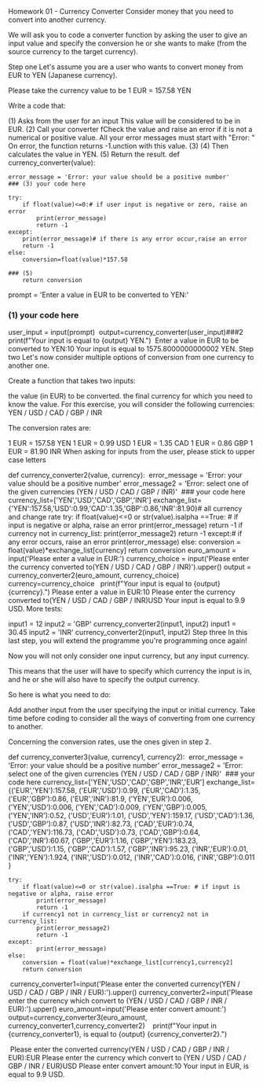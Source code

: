 Homework 01 - Currency Converter
Consider money that you need to convert into another currency.

We will ask you to code a converter function by asking the user to give an input value and specify the conversion he or she wants to make (from the source currency to the target currency).

Step one
Let's assume you are a user who wants to convert money from EUR to YEN (Japanese currency).

Please take the currency value to be 1 EUR = 157.58 YEN

Write a code that:

(1) Asks from the user for an input
This value will be considered to be in EUR.
(2) Call your converter fCheck the value and raise an error if it is not a numerical or positive value.
All your error messages must start with "Error: "
On error, the function returns -1.unction with this value.
(3)
(4) Then calculates the value in YEN.
(5) Return the result.
def currency_converter(value):
    
    error_message = 'Error: your value should be a positive number'
    ### (3) your code here
  
    try:
        if float(value)<=0:# if user input is negative or zero, raise an error
            print(error_message)
            return -1
    except:
        print(error_message)# if there is any error occur,raise an error
        return -1
    else:
        conversion=float(value)*157.58
         
    ### (5) 
        return conversion
prompt = 'Enter a value in EUR to be converted to YEN:'
​
### (1) your code here
user_input = input(prompt)
​
output=currency_converter(user_input)###2
​
print(f"Your input is equal to {output} YEN.")
​
Enter a value in EUR to be converted to YEN:10
Your input is equal to 1575.8000000000002 YEN.
Step two
Let's now consider multiple options of conversion from one currency to another one.

Create a function that takes two inputs:

the value (in EUR) to be converted.
the final currency for which you need to know the value.
For this exercise, you will consider the following currencies: YEN / USD / CAD / GBP / INR

The conversion rates are:

1 EUR = 157.58 YEN
1 EUR = 0.99 USD
1 EUR = 1.35 CAD
1 EUR = 0.86 GBP
1 EUR = 81.90 INR
When asking for inputs from the user, please stick to upper case letters

def currency_converter2(value, currency):
​
    error_message = 'Error: your value should be a positive number'
    error_message2 = 'Error: select one of the given currencies (YEN / USD / CAD / GBP / INR)'
​
    ### your code here
    currency_list=['YEN','USD','CAD','GBP','INR']
    exchange_list={'YEN':157.58,'USD':0.99,'CAD':1.35,'GBP':0.86,'INR':81.90}# all currency and change rate 
    try:
        if float(value)<=0 or str(value).isalpha ==True: # if input is negative or alpha, raise an error
            print(error_message)
            return -1
        if currency not in currency_list: 
            print(error_message2)
            return -1 
    except:# if any error occurs, raise an error
            print(error_message)
    else:
        conversion = float(value)*exchange_list[currency]
        return conversion
euro_amount = input('Please enter a value in EUR:')
currency_choice = input('Please enter the currency converted to(YEN / USD / CAD / GBP / INR)').upper()
output = currency_converter2(euro_amount, currency_choice)
currency=currency_choice
​
​
print(f"Your input is equal to {output} {currency}.")
Please enter a value in EUR:10
Please enter the currency converted to(YEN / USD / CAD / GBP / INR)USD
Your input is equal to 9.9 USD.
More tests:

input1 = 12
input2 = 'GBP'
currency_converter2(input1, input2)
input1 = 30.45
input2 = 'INR'
currency_converter2(input1, input2)
Step three
In this last step, you will extend the programme you're programming once again!

Now you will not only consider one input currency, but any input currency.

This means that the user will have to specify which currency the input is in, and he or she will also have to specify the output currency.

So here is what you need to do:

Add another input from the user specifying the input or initial currency.
Take time before coding to consider all the ways of converting from one currency to another.

Concerning the conversion rates, use the ones given in step 2.

def currency_converter3(value, currency1, currency2):
​
    error_message = 'Error: your value should be a positive number'
    error_message2 = 'Error: select one of the given currencies (YEN / USD / CAD / GBP / INR)'
​
    ### your code here
    currency_list=['YEN','USD','CAD','GBP','INR','EUR']
    exchange_list={('EUR','YEN'):157.58,
                   ('EUR','USD'):0.99,
                   ('EUR','CAD'):1.35,
                   ('EUR','GBP'):0.86,
                   ('EUR','INR'):81.9,
                   ('YEN','EUR'):0.006,
                   ('YEN','USD'):0.006,
                   ('YEN','CAD'):0.009,
                   ('YEN','GBP'):0.005,
                   ('YEN','INR'):0.52,
                   ('USD','EUR'):1.01,
                   ('USD','YEN'):159.17,
                   ('USD','CAD'):1.36,
                   ('USD','GBP'):0.87,
                   ('USD','INR'):82.73,
                   ('CAD','EUR'):0.74,
                   ('CAD','YEN'):116.73,
                   ('CAD','USD'):0.73,
                   ('CAD','GBP'):0.64,
                   ('CAD','INR'):60.67,
                   ('GBP','EUR'):1.16,
                   ('GBP','YEN'):183.23,
                   ('GBP','USD'):1.15,
                   ('GBP','CAD'):1.57,
                   ('GBP','INR'):95.23,
                   ('INR','EUR'):0.01,
                   ('INR','YEN'):1.924,
                   ('INR','USD'):0.012,
                   ('INR','CAD'):0.016,
                   ('INR','GBP'):0.011
                  }
  
    try:
        if float(value)<=0 or str(value).isalpha ==True: # if input is negative or alpha, raise error
            print(error_message)
            return -1
        if currency1 not in currency_list or currency2 not in currency_list:
            print(error_message2)
            return -1 
    except:
            print(error_message)
    else:
        conversion = float(value)*exchange_list[currency1,currency2]
        return conversion
​
currency_converter1=input('Please enter the converted currency(YEN / USD / CAD / GBP / INR / EUR):').upper()
currency_converter2=input('Please enter the currency which convert to  (YEN / USD / CAD / GBP / INR / EUR):').upper()
euro_amount=input('Please enter convert amount:')
output=currency_converter3(euro_amount, currency_converter1,currency_converter2)
​
​
​
print(f"Your input in {currency_converter1}, is equal to {output} {currency_converter2}.")
    
    
​
Please enter the converted currency(YEN / USD / CAD / GBP / INR / EUR):EUR
Please enter the currency which convert to  (YEN / USD / CAD / GBP / INR / EUR)USD
Please enter convert amount:10
Your input in EUR, is equal to 9.9 USD.
